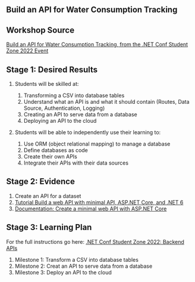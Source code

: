 ## Build an API for Water Consumption Tracking

## Workshop Source 

[Build an API for Water Consumption Tracking, from the .NET Conf Student Zone 2022 Event](https://github.com/microsoft/dotnetconf-studentzone/tree/main/Add%20a%20backend%20to%20your%20website)

## Stage 1: Desired Results 

1. Students will be skilled at:
   1. Transforming a CSV into database tables
   2. Understand what an API is and what it should contain (Routes, Data Source, Authentication, Logging)
   3. Creating an API to serve data from a database
   4. Deploying an API to the cloud

2. Students will be able to independently use their learning to:
   1. Use ORM (object relational mapping) to manage a database
   2. Define databases as code
   3. Create their own APIs 
   4. Integrate their APIs with their data sources

## Stage 2: Evidence
 
1. Create an API for a dataset 
2. [Tutorial Build a web API with minimal API, ASP.NET Core, and .NET 6](https://learn.microsoft.com/training/modules/build-web-api-minimal-api/?WT.mc_id=academic-78652-leestott)
3. [Documentation: Create a minimal web API with ASP.NET Core](https://learn.microsoft.com/aspnet/core/tutorials/min-web-api?view=aspnetcore-6.0&tabs=visual-studio?WT.mc_id=academic-78652-leestott)

## Stage 3: Learning Plan
For the full instructions go here: [.NET Conf Student Zone 2022: Backend APIs](https://github.com/microsoft/dotnetconf-studentzone/blob/main/Add%20a%20backend%20to%20your%20website/README.md)

   1. Milestone 1: Transform a CSV into database tables
   2. Milestone 2: Creat an API to serve data from a database
   3. Milestone 3: Deploy an API to the cloud
